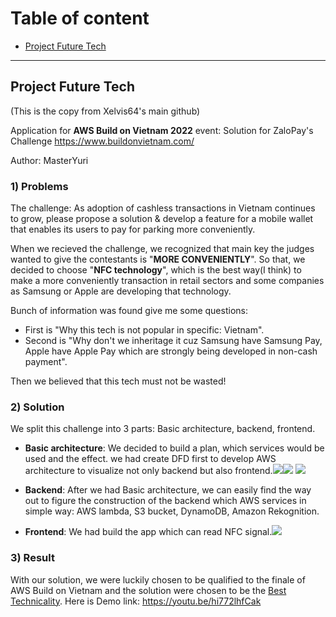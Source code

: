 # Table of content
- [Project Future Tech](#project-future-tech)

---

## Project Future Tech
(This is the copy from Xelvis64's main github)

Application for **AWS Build on Vietnam 2022** event: 
Solution for ZaloPay's Challenge https://www.buildonvietnam.com/

Author: MasterYuri 
### 1) Problems
The challenge: As adoption of cashless transactions in Vietnam continues to grow, please propose a solution & develop a feature for a mobile wallet that enables its users to pay for parking more conveniently.

 When we recieved the challenge, we recognized that main key the judges wanted to give the contestants is "**MORE CONVENIENTLY**". So that, we decided to choose "**NFC technology**", which is the best way(I think) to make a more conveniently transaction in retail sectors and some companies as Samsung or Apple are developing that technology.
 
 Bunch of information was found give me some questions: 
* First is "Why this tech is not popular in specific: Vietnam".
* Second is "Why don't we inheritage it cuz Samsung have Samsung Pay, Apple have Apple Pay which are strongly being developed in non-cash payment".
 
 Then we believed that this tech must not be wasted!
###  2) Solution
We split this challenge into 3 parts: Basic architecture, backend, frontend.
*  **Basic architecture**: We decided to build a plan, which services would be used and the effect. we had create DFD first to develop AWS architecture to visualize not only backend but also frontend.![](https://i.imgur.com/BNDGoKg.png)![](https://i.imgur.com/MoUUQZK.png)
![](https://i.imgur.com/zf6RtN8.png)

*  **Backend**: After we had Basic architecture, we can easily find the way out to figure the construction of the backend which AWS services in simple way: AWS lambda, S3 bucket, DynamoDB, Amazon Rekognition.
*  **Frontend**: We had build the app which can read NFC signal.![](https://i.imgur.com/xPVfW4G.jpg)

### 3) Result
With our solution, we were luckily chosen to be qualified to the finale of AWS Build on Vietnam and the solution were chosen to be the [Best Technicality](./AWSLambda/cert/tech.pdf).
Here is Demo link: https://youtu.be/hi772lhfCak
